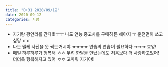 ```yaml
---
title: "D+31 2020/09/12"
date: 2020-09-12
categories: 사랑
---
```

- 자기랑 광안리를 간다!!!ㅜㅜ 나도 언능 중고차를 구매하든 해야지 ㅜ 운전면허 쓰고싶당 ㅠㅠ
- 나는 왤케 사진을 못 찍는거시야 ㅠㅠㅠㅠ 연습의 연습이 필요하다 ㅠㅠㅠ 흐앙!
- 매일 하루하루가 행복해 ㅎㅎ 무려 한달을 만났는데도 처음보다 더 사랑하고있어! 더더욱 행복해지고 있어 ㅎㅎ 고마워 자기야!!
